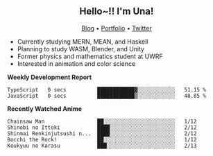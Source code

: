 <h2 align="center">
  Hello~!! I'm Una!
</h2>

<p align="center">
  <a href="https://anarchy.website/">Blog</a> &bull;
  <a href="https://una-ada.github.io/">Portfolio</a> &bull;
  <a href="https://twitter.com/xn__z7x">Twitter</a>
</p>

- Currently studying MERN, MEAN, and Haskell
- Planning to study WASM, Blender, and Unity
- Former physics and mathematics student at UWRF
- Interested in animation and color science

**Weekly Development Report**

<!--START_SECTION:waka-->

```text
TypeScript   0 secs          ████████████▓░░░░░░░░░░░░   51.15 %
JavaScript   0 secs          ████████████▒░░░░░░░░░░░░   48.85 %
```

<!--END_SECTION:waka-->

**Recently Watched Anime**

<!-- RECENT-ANIME:START -->

    Chainsaw Man                 ██░░░░░░░░░░░░░░░░░░░░░░░   1/12
    Shinobi no Ittoki            ████░░░░░░░░░░░░░░░░░░░░░   2/12
    Shinmai Renkinjutsushi n...  ████░░░░░░░░░░░░░░░░░░░░░   2/12
    Bocchi the Rock!             ██░░░░░░░░░░░░░░░░░░░░░░░   1/12
    Koukyuu no Karasu            ███░░░░░░░░░░░░░░░░░░░░░░   2/13
<!-- RECENT-ANIME:END -->
